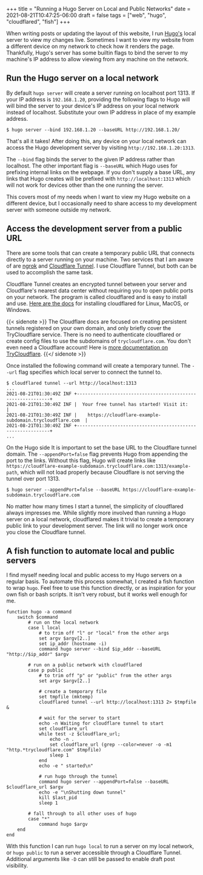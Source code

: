+++
title = "Running a Hugo Server on Local and Public Networks"
date = 2021-08-21T10:47:25-06:00
draft = false
tags = ["web", "hugo", "cloudflared", "fish"]
+++

When writing posts or updating the layout of this website, I run
[Hugo's](https://gohugo.io/) local server to view my changes live. Sometimes I
want to view my website from a different device on my network to check how it
renders the page. Thankfully, Hugo's server has some builtin flags to bind the
server to my machine's IP address to allow viewing from any machine on the
network.

## Run the Hugo server on a local network

By default `hugo server` will create a server running on localhost port
1313. If your IP address is `192.168.1.20`, providing the following flags to
Hugo will will bind the server to your device's IP address on your local
network instead of localhost. Substitute your own IP address in place of my
example address.

```shell
$ hugo server --bind 192.168.1.20 --baseURL http://192.168.1.20/
```

That's all it takes! After doing this, any device on your local network can
access the Hugo development server by visiting `http://192.168.1.20:1313`.

The `--bind` flag binds the server to the given IP address rather than
localhost. The other important flag is `--baseURL` which Hugo uses for prefixing
internal links on the webpage. If you don't supply a base URL, any links that
Hugo creates will be prefixed with `http://localhost:1313` which will not work
for devices other than the one running the server.

This covers most of my needs when I want to view my Hugo website on a different
device, but I occasionally need to share access to my development server with
someone outside my network.

## Access the development server from a public URL

There are some tools that can create a temporary public URL that connects
directly to a server running on your machine. Two services that I am aware of are
[ngrok](https://ngrok.com/) and [Cloudflare
Tunnel](https://www.cloudflare.com/products/tunnel/). I use Cloudflare Tunnel,
but both can be used to accomplish the same task.

Cloudflare Tunnel creates an encrypted tunnel between your server and
Cloudflare's nearest data center without requiring you to open public ports on
your network. The program is called cloudflared and is easy to install and use.
[Here are the
docs](https://developers.cloudflare.com/cloudflare-one/connections/connect-apps/install-and-setup)
for installing cloudflared for Linux, MacOS, or Windows.

{{< sidenote >}}
The Cloudflare docs are focused on creating persistent tunnels registered on
your own domain, and only briefly cover the TryCloudflare service. There is no
need to authenticate cloudflared or create config files to use the subdomains of
`trycloudflare.com`. You don't even need a Cloudflare account! Here is [more
documentation on TryCloudflare](https://developers.cloudflare.com/cloudflare-one/connections/connect-apps/trycloudflare).
{{</ sidenote >}}

Once installed the following command will create a temporary tunnel. The `--url`
flag specifies which local server to connect the tunnel to.

```shell
$ cloudflared tunnel --url http://localhost:1313
...
2021-08-21T01:30:49Z INF +------------------------------------------------------------+
2021-08-21T01:30:49Z INF |  Your free tunnel has started! Visit it:                   |
2021-08-21T01:30:49Z INF |    https://cloudflare-example-subdomain.trycloudflare.com  |
2021-08-21T01:30:49Z INF +------------------------------------------------------------+
...
```

On the Hugo side It is important to set the base URL to the Cloudflare tunnel
domain. The `--appendPort=false` flag prevents Hugo from appending the port to
the links. Without this flag, Hugo will create links like
`https://cloudflare-example-subdomain.trycloudflare.com:1313/example-path`,
which will not load properly because Cloudflare is not serving the tunnel over
port 1313.

```shell
$ hugo server --appendPort=false --baseURL https://cloudflare-example-subdomain.trycloudflare.com
```

No matter how many times I start a tunnel, the simplicity of cloudflared always
impresses me. While slightly more involved than running a Hugo server on a local
network, cloudflared makes it trivial to create a temporary public link to your
development server. The link will no longer work once you close the Cloudflare
tunnel.

## A fish function to automate local and public servers

I find myself needing local and public access to my Hugo servers on a regular
basis. To automate this process somewhat, I created a fish function to wrap
`hugo`. Feel free to use this function directly, or as inspiration for your own
fish or bash scripts. It isn't very robust, but it works well enough for me.

```fish
function hugo -a command
    switch $command
        # run on the local network
        case l local
            # to trim off "l" or "local" from the other args
            set argv $argv[2..]
            set ip_addr (hostname -i)
            command hugo server --bind $ip_addr --baseURL "http://$ip_addr" $argv

        # run on a public network with cloudflared
        case p public
            # to trim off "p" or "public" from the other args
            set argv $argv[2..]

            # create a temporary file
            set tmpfile (mktemp)
            cloudflared tunnel --url http://localhost:1313 2> $tmpfile &

            # wait for the server to start
            echo -n Waiting for cloudflare tunnel to start
            set cloudflare_url
            while test -z $cloudflare_url;
                echo -n .
                set cloudflare_url (grep --color=never -o -m1 "http.*trycloudflare.com" $tmpfile)
                sleep 1
            end
            echo -e " started\n"

            # run hugo through the tunnel
            command hugo server --appendPort=false --baseURL $cloudflare_url $argv
            echo -e "\nShutting down tunnel"
            kill $last_pid
            sleep 1

        # fall through to all other uses of hugo
        case "*"
            command hugo $argv
    end
end
```

With this function I can run `hugo local` to run a server on my local network,
or `hugo public` to run a server accessible through a Cloudflare Tunnel.
Additional arguments like `-D` can still be passed to enable draft post
visibility.
